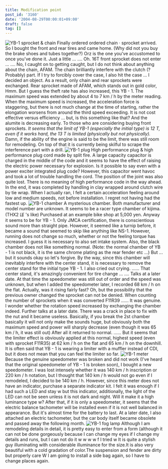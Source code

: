```yaml
---
title: Modification point
post_id: '3160'
date: '2004-08-29T00:00:01+09:00'
draft: false
tag: []
---
```


![YB-1 sprocket & chain](https://danmaq.com/wp-content/uploads/2013/11/sprocket-300x225.jpg) Finally ordered ordered chain · sprocket arrived. So I bought the front and rear tires and came home. (Why did not you buy the brake shoes and tubes together?) Orz is the one you've accustomed to once you've done it. Just a little ... .... Oh. 16T front sprocket does not enter ... .... No, I caught on to getting caught, but I do not think about anything about the chain, AFAM. The chain brilliantly interfere with the clutch (? Probably) part. If I try to forcibly cover the case, I also hit the case ... I decided an object. As a result, only chain and rear sprockets were exchanged. Rear sprocket made of AFAM, which stands out in gold color, Hmm. But I guess the theft rate has also increased, this YB - 1. The maximum speed was extended by about 4 to 7 km / h by the meter reading. When the maximum speed is increased, the acceleration force is staggering, but there is not much change at the time of starting, rather the elongation worsens from around the third speed exceeding. It is not cost effective versus efficiency ... but, is this something like that? And the alumite is decreasing early. To those who are considering buying front sprockets. _It seems that the limit of YB-1 (especially the initial type) is 12 T, even if it works hard, the 13 T is limited (physically but not physically)._ Damn, if the ability of the engine is said to be the limit, there was still room for remodeling. On top of that it is currently being skilful to scrape the interference part with a drill. ![YB-1 plug](https://danmaq.com/wp-content/uploads/2013/11/plug-300x225.jpg) High performance plug & high performance plug cord made by split fire. A large capacity capacitor is charged in the middle of the code and it seems to have the effect of raising the electric power necessary for explosion. Is it possible to say even with a power exciter integrated plug code? However, this capacitor went havoc and took a lot of trouble handling the cord. The position of the joint was also quite lost. There is no meaning of high performance code in the way ahead. In the end, it was completed by handling in clay wrapped around clutch wire by tie wrap. When I actually ran, I felt a certain acceleration feeling around low and medium speeds, not before installation. I regret not having had the fastest up. ![YB-1 chamber](https://danmaq.com/wp-content/uploads/2013/11/chamber-300x225.jpg) A mysterious chamber.  Both manufacturer and model number are unknown.  It seems to be a racer type chamber of kijima. (THX2 ぼ 's like) Purchased at an example bike shop at 5,000 yen. Anyway it seems to be for YB - 1. Only JMCA certification, there is conscientious sound more than straight pipe. However, it seemed like a turnip before, it became a sound that seemed to skip like anything like NS-1. However, running does not change so much, whether or not the feeling torque has increased. I guess it is necessary to also set intake system. Also, the black chamber does not like something normal. (Note: the normal chamber of YB - 1 is not black, it is the same chrome plating as the rear fender etc ...) But ... but it sounds okay so let's forgive. By the way, since this chamber will inevitably interfere with the center stand, it is necessary to remove the center stand for the initial type YB - 1. I also cried out crying. ...... That center stand, it's amazingly convenient for tire change ... .... Talks at a later date. At that time the speedometer was still out of order and the speed was unknown, but when I added the speedometer later, I recorded 68 km / h on the flat. Actually, was it rising fairly fast?  Oh, but the possibility that the previous owner changed the sprocket can not be denied.  When counting the number of sprockets when it was converted F11R39 ...... It was genuine. I wonder whether the rotation speed increased by exchanging the chamber indeed. Further talks at a later date. There was a crack in place to fix with the nut and it became useless. Basically, if you break the 2st chamber basically it will not only make the sounds huge, but obviously both the maximum speed and power will sharply decrease (even though it was 65 km / h, it was still out) After all it returned to normal. ...... But it seems that the limiter effect is obviously applied at this normal, highest speed (even with sprocket F11R35) at 62 km / h on the flat and 65 km / h on the downhill. It is often said that YB - 1 is wearing a limiter with a muffler instead of CDI, but it does not mean that you can feel the limiter so far. ![YB-1 meter](https://danmaq.com/wp-content/uploads/2013/11/meter-300x225.jpg) Because the genuine speedometer was broken and did not work (I've heard that the original speedometer of YB - 1 is broken soon), I bought a new speedometer. I was lost intensely whether it was 140 km / h inscription or 220 km / h notation, but I thought that 140 km / h would not go even if I remodeled, I decided to be 140 km / h. However, since this meter does not have an indicator, purchase a separate indicator kit. I felt it was enough if I had such a LED and stay w but this indicator, additionally, the light of the LED can not be seen unless it is not dark and night. Will it make it a high luminance type w? After that, if it is only a speedometer, it seems that the electric balance tachometer will be installed even if it is not well balanced in appearance. But it's almost time for the battery to last. At a later date, I also attached an electric tachometer, but the car body itself became obsolete and passed away the following month. ![YB-1 fog lamp](https://danmaq.com/wp-content/uploads/2013/11/lamp-300x225.jpg) Although I am remodeling details in detail, it is pretty easy to enter from a form (although it can not be done gorgeously because I can change my eyes if I change my details and runs, but I can not do it w w w w f I tried w It is quite a stylish guy illuminating with considerable illuminance for the size.It is also very beautiful with a cold gradation of color.The suspension and fender are dirty but properly care W I am going to install a side bag again, so I have to change places again.